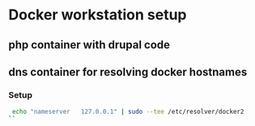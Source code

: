 # Docker workstation setup

## php container with drupal code

## dns container for resolving docker hostnames
  
### Setup

```bash
 echo "nameserver	127.0.0.1" | sudo --tee /etc/resolver/docker2
``
